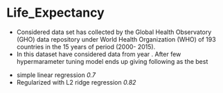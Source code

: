 # Life_Expectancy
* Considered data set has collected by the Global Health Observatory (GHO) data repository under World Health Organization (WHO) of 193 countries in the 15 years of period (2000- 2015). 
* In this dataset have considered data from year .
After few hypermarameter tuning model ends up giving following as the best 
- simple linear regression *0.7*
- Regularized with L2 ridge regression *0.82*
